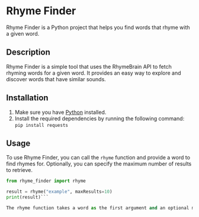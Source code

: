 # Rhyme Finder

Rhyme Finder is a Python project that helps you find words that rhyme with a given word.

## Description

Rhyme Finder is a simple tool that uses the RhymeBrain API to fetch rhyming words for a given word. It provides an easy way to explore and discover words that have similar sounds.

## Installation

1. Make sure you have [Python](https://www.python.org/) installed.
2. Install the required dependencies by running the following command:
    ```pip install requests```

## Usage

To use Rhyme Finder, you can call the `rhyme` function and provide a word to find rhymes for. Optionally, you can specify the maximum number of results to retrieve.

```python
from rhyme_finder import rhyme

result = rhyme("example", maxResults=10)
print(result)```

The rhyme function takes a word as the first argument and an optional maxResults parameter to specify the maximum number of rhymes to retrieve (default is 5). It returns a list of rhyming words in JSON format.
